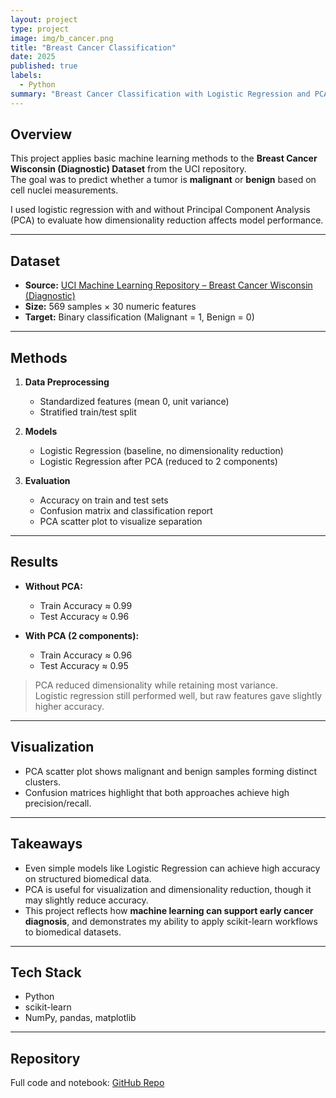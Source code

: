 ```yaml
---
layout: project
type: project
image: img/b_cancer.png
title: "Breast Cancer Classification"
date: 2025
published: true
labels:
  - Python
summary: "Breast Cancer Classification with Logistic Regression and PCA."
---
```




## Overview
This project applies basic machine learning methods to the **Breast Cancer Wisconsin (Diagnostic) Dataset** from the UCI repository.  
The goal was to predict whether a tumor is **malignant** or **benign** based on cell nuclei measurements.

I used logistic regression with and without Principal Component Analysis (PCA) to evaluate how dimensionality reduction affects model performance.

---

## Dataset
- **Source:** [UCI Machine Learning Repository – Breast Cancer Wisconsin (Diagnostic)](https://archive.ics.uci.edu/ml/datasets/Breast+Cancer+Wisconsin+(Diagnostic))  
- **Size:** 569 samples × 30 numeric features  
- **Target:** Binary classification (Malignant = 1, Benign = 0)

---

## Methods
1. **Data Preprocessing**  
   - Standardized features (mean 0, unit variance)  
   - Stratified train/test split  

2. **Models**  
   - Logistic Regression (baseline, no dimensionality reduction)  
   - Logistic Regression after PCA (reduced to 2 components)  

3. **Evaluation**  
   - Accuracy on train and test sets  
   - Confusion matrix and classification report  
   - PCA scatter plot to visualize separation  

---

## Results
- **Without PCA:**  
  - Train Accuracy ≈ 0.99  
  - Test Accuracy ≈ 0.96  

- **With PCA (2 components):**  
  - Train Accuracy ≈ 0.96  
  - Test Accuracy ≈ 0.95  

> PCA reduced dimensionality while retaining most variance.  
> Logistic regression still performed well, but raw features gave slightly higher accuracy.

---

## Visualization
- PCA scatter plot shows malignant and benign samples forming distinct clusters.  
- Confusion matrices highlight that both approaches achieve high precision/recall.  

---

## Takeaways
- Even simple models like Logistic Regression can achieve high accuracy on structured biomedical data.  
- PCA is useful for visualization and dimensionality reduction, though it may slightly reduce accuracy.  
- This project reflects how **machine learning can support early cancer diagnosis**, and demonstrates my ability to apply scikit-learn workflows to biomedical datasets.

---

## Tech Stack
- Python  
- scikit-learn  
- NumPy, pandas, matplotlib  

---

## Repository
Full code and notebook: [GitHub Repo](https://github.com/kseekins/breast_cancer_classification)  
